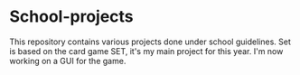 # School-projects
This repository contains various projects done under school guidelines.
Set is based on the card game SET, it's my main project for this year. I'm now working on a GUI for the game.
